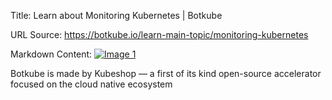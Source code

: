 Title: Learn about Monitoring Kubernetes | Botkube

URL Source: https://botkube.io/learn-main-topic/monitoring-kubernetes

Markdown Content:
[![Image 1](https://cdn.prod.website-files.com/633705de6adaa38599d8e258/6338148fa3f8a509639804fa_botkube-logo.svg)](#)

Botkube is made by Kubeshop — a first of its kind open-source accelerator focused on the cloud native ecosystem
